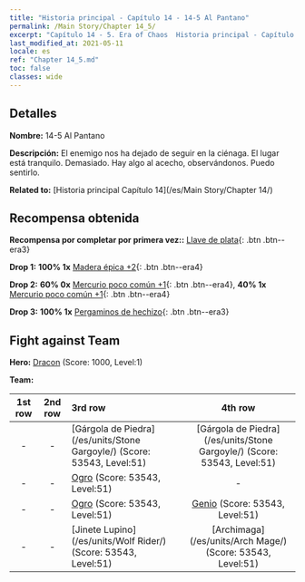 ```yaml
---
title: "Historia principal - Capítulo 14 - 14-5 Al Pantano"
permalink: /Main Story/Chapter 14_5/
excerpt: "Capítulo 14 - 5. Era of Chaos  Historia principal - Capítulo 14_5. 14-5 Al Pantano"
last_modified_at: 2021-05-11
locale: es
ref: "Chapter 14_5.md"
toc: false
classes: wide
---
```


## Detalles

 **Nombre:** 14-5 Al Pantano

 **Descripción:** El enemigo nos ha dejado de seguir en la ciénaga. El lugar está tranquilo. Demasiado. Hay algo al acecho, observándonos. Puedo sentirlo.

 **Related to:** [Historia principal Capítulo 14](/es/Main Story/Chapter 14/)

## Recompensa obtenida

 **Recompensa por completar por primera vez::** [Llave de plata](/ItemsES/con_693/){: .btn .btn--era3}

 **Drop 1:** **100% 1x** [Madera épica +2](/ItemsES/mat_48/){: .btn .btn--era4}

 **Drop 2:** **60% 0x** [Mercurio poco común +1](/ItemsES/mat_42/){: .btn .btn--era4}, **40% 1x** [Mercurio poco común +1](/ItemsES/mat_42/){: .btn .btn--era4}

 **Drop 3:** **100% 1x** [Pergaminos de hechizo](/ItemsES/con_694/){: .btn .btn--era3}


## Fight against Team
 **Hero:** [Dracon](/es/heroes/Dracon/) (Score: 1000, Level:1)

 **Team:**


  | 1st row | 2nd row | 3rd row | 4th row |
  |:----:|:----:|:----|:----:|
  | - | - | [Gárgola de Piedra](/es/units/Stone Gargoyle/) (Score: 53543, Level:51)  | [Gárgola de Piedra](/es/units/Stone Gargoyle/) (Score: 53543, Level:51)  |
  | - | - | [Ogro](/es/units/Ogre/) (Score: 53543, Level:51)  | - |
  | - | - | [Ogro](/es/units/Ogre/) (Score: 53543, Level:51)  | [Genio](/es/units/Genie/) (Score: 53543, Level:51)  |
  | - | - | [Jinete Lupino](/es/units/Wolf Rider/) (Score: 53543, Level:51)  | [Archimaga](/es/units/Arch Mage/) (Score: 53543, Level:51)  |


